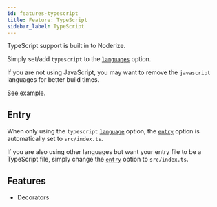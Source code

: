 ```yaml
---
id: features-typescript
title: Feature: TypeScript
sidebar_label: TypeScript
---
```


TypeScript support is built in to Noderize.

Simply set/add `typescript` to the [`languages`](configuration-noderize.md#languages) option.

If you are not using JavaScript, you may want to remove the `javascript` languages for better build times.

[See example](https://github.com/Cretezy/noderize/tree/master/examples/basic-typescript).

## Entry

When only using the `typescript` [`language`](configuration-noderize.md#languages) option, the [`entry`](configuration-noderize.md#entry) option is automatically set to `src/index.ts`.

If you are also using other languages but want your entry file to be a TypeScript file, simply change the [`entry`](configuration-noderize.md#entry) option to `src/index.ts`.

## Features

* Decorators